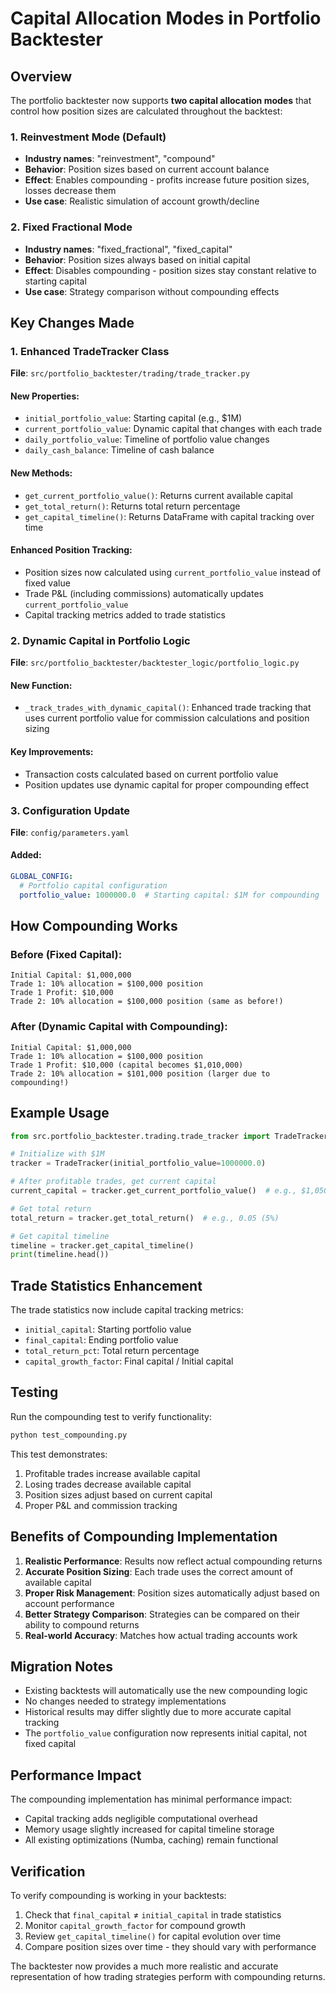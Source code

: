 # Capital Allocation Modes in Portfolio Backtester

## Overview

The portfolio backtester now supports **two capital allocation modes** that control how position sizes are calculated throughout the backtest:

### 1. Reinvestment Mode (Default)
- **Industry names**: "reinvestment", "compound"
- **Behavior**: Position sizes based on current account balance
- **Effect**: Enables compounding - profits increase future position sizes, losses decrease them
- **Use case**: Realistic simulation of account growth/decline

### 2. Fixed Fractional Mode
- **Industry names**: "fixed_fractional", "fixed_capital"  
- **Behavior**: Position sizes always based on initial capital
- **Effect**: Disables compounding - position sizes stay constant relative to starting capital
- **Use case**: Strategy comparison without compounding effects

## Key Changes Made

### 1. Enhanced TradeTracker Class

**File**: `src/portfolio_backtester/trading/trade_tracker.py`

#### New Properties:
- `initial_portfolio_value`: Starting capital (e.g., $1M)
- `current_portfolio_value`: Dynamic capital that changes with each trade
- `daily_portfolio_value`: Timeline of portfolio value changes
- `daily_cash_balance`: Timeline of cash balance

#### New Methods:
- `get_current_portfolio_value()`: Returns current available capital
- `get_total_return()`: Returns total return percentage
- `get_capital_timeline()`: Returns DataFrame with capital tracking over time

#### Enhanced Position Tracking:
- Position sizes now calculated using `current_portfolio_value` instead of fixed value
- Trade P&L (including commissions) automatically updates `current_portfolio_value`
- Capital tracking metrics added to trade statistics

### 2. Dynamic Capital in Portfolio Logic

**File**: `src/portfolio_backtester/backtester_logic/portfolio_logic.py`

#### New Function:
- `_track_trades_with_dynamic_capital()`: Enhanced trade tracking that uses current portfolio value for commission calculations and position sizing

#### Key Improvements:
- Transaction costs calculated based on current portfolio value
- Position updates use dynamic capital for proper compounding effect

### 3. Configuration Update

**File**: `config/parameters.yaml`

#### Added:
```yaml
GLOBAL_CONFIG:
  # Portfolio capital configuration
  portfolio_value: 1000000.0  # Starting capital: $1M for compounding
```

## How Compounding Works

### Before (Fixed Capital):
```
Initial Capital: $1,000,000
Trade 1: 10% allocation = $100,000 position
Trade 1 Profit: $10,000
Trade 2: 10% allocation = $100,000 position (same as before!)
```

### After (Dynamic Capital with Compounding):
```
Initial Capital: $1,000,000
Trade 1: 10% allocation = $100,000 position
Trade 1 Profit: $10,000 (capital becomes $1,010,000)
Trade 2: 10% allocation = $101,000 position (larger due to compounding!)
```

## Example Usage

```python
from src.portfolio_backtester.trading.trade_tracker import TradeTracker

# Initialize with $1M
tracker = TradeTracker(initial_portfolio_value=1000000.0)

# After profitable trades, get current capital
current_capital = tracker.get_current_portfolio_value()  # e.g., $1,050,000

# Get total return
total_return = tracker.get_total_return()  # e.g., 0.05 (5%)

# Get capital timeline
timeline = tracker.get_capital_timeline()
print(timeline.head())
```

## Trade Statistics Enhancement

The trade statistics now include capital tracking metrics:

- `initial_capital`: Starting portfolio value
- `final_capital`: Ending portfolio value  
- `total_return_pct`: Total return percentage
- `capital_growth_factor`: Final capital / Initial capital

## Testing

Run the compounding test to verify functionality:

```bash
python test_compounding.py
```

This test demonstrates:
1. Profitable trades increase available capital
2. Losing trades decrease available capital
3. Position sizes adjust based on current capital
4. Proper P&L and commission tracking

## Benefits of Compounding Implementation

1. **Realistic Performance**: Results now reflect actual compounding returns
2. **Accurate Position Sizing**: Each trade uses the correct amount of available capital
3. **Proper Risk Management**: Position sizes automatically adjust based on account performance
4. **Better Strategy Comparison**: Strategies can be compared on their ability to compound returns
5. **Real-world Accuracy**: Matches how actual trading accounts work

## Migration Notes

- Existing backtests will automatically use the new compounding logic
- No changes needed to strategy implementations
- Historical results may differ slightly due to more accurate capital tracking
- The `portfolio_value` configuration now represents initial capital, not fixed capital

## Performance Impact

The compounding implementation has minimal performance impact:
- Capital tracking adds negligible computational overhead
- Memory usage slightly increased for capital timeline storage
- All existing optimizations (Numba, caching) remain functional

## Verification

To verify compounding is working in your backtests:

1. Check that `final_capital` ≠ `initial_capital` in trade statistics
2. Monitor `capital_growth_factor` for compound growth
3. Review `get_capital_timeline()` for capital evolution over time
4. Compare position sizes over time - they should vary with performance

The backtester now provides a much more realistic and accurate representation of how trading strategies perform with compounding returns.